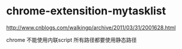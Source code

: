 # chrome-extensition-mytasklist

http://www.cnblogs.com/walkingp/archive/2011/03/31/2001628.html

chrome 不能使用内联script
所有路径都要使用静态路径
